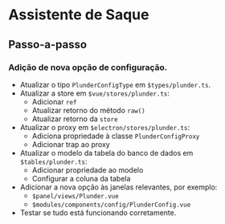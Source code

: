# Assistente de Saque

## Passo-a-passo

### Adição de nova opção de configuração.
- Atualizar o tipo `PlunderConfigType` em `$types/plunder.ts`.
- Atualizar a store em `$vue/stores/plunder.ts`:
    - Adicionar `ref`
    - Atualizar retorno do método `raw()`
    - Atualizar retorno da `store`
- Atualizar o proxy em `$electron/stores/plunder.ts`:
    - Adiciona propriedade à classe `PlunderConfigProxy`
    - Adicionar trap ao proxy
- Atualizar o modelo da tabela do banco de dados em `$tables/plunder.ts`:
    - Adicionar propriedade ao modelo
    - Configurar a coluna da tabela
- Adicionar a nova opção às janelas relevantes, por exemplo:
    - `$panel/views/Plunder.vue`
    - `$modules/components/config/PlunderConfig.vue`
- Testar se tudo está funcionando corretamente.